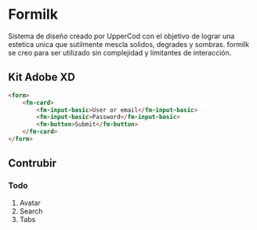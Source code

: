# Formilk

Sistema de diseño creado por UpperCod con el objetivo de lograr una estetica unica que sutilmente mescla solidos, degrades y sombras. formilk se creo para ser utilizado sin complejidad y limitantes de interacción.

## Kit Adobe XD

```html
<form>
    <fm-card>
        <fm-input-basic>User or email</fm-input-basic>
        <fm-input-basic>Password</fm-input-basic>
        <fm-button>Submit</fm-button>
    </fm-card>
</form>
```

## Contrubir

### Todo

1. Avatar
2. Search
3. Tabs

